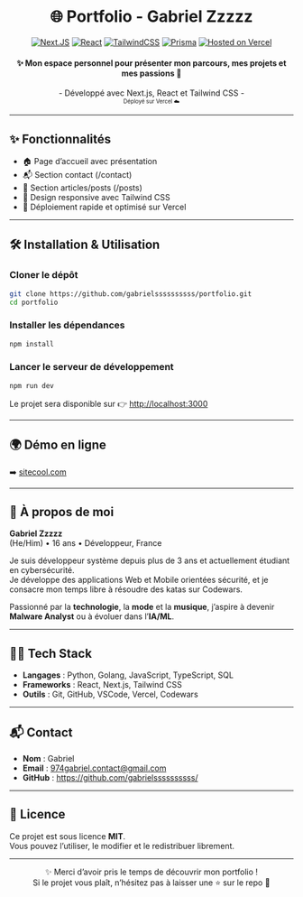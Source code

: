 <h1 align="center">🌐 Portfolio - Gabriel Zzzzz</h1>

<div align='center'>
  
[![Next.JS](https://img.shields.io/badge/Next.JS-SSR-874fff?logo=nextdotjs&style=flat)](https://nextjs.org/)
[![React](https://img.shields.io/badge/React-UI-61DBFB?logo=react&style=flat)](https://react.dev/)
[![TailwindCSS](https://img.shields.io/badge/Tailwind-CSS-38B2AC?logo=tailwindcss&style=flat)](https://tailwindcss.com/)
[![Prisma](https://img.shields.io/badge/Prisma-ORM-2D3748?logo=prisma&style=flat)](https://www.prisma.io/)
[![Hosted on Vercel](https://img.shields.io/badge/Vercel-Démo-black?logo=vercel&style=flat)](https://sitecool.com)

</div>

<h4 align="center">✨ Mon espace personnel pour présenter mon parcours, mes projets et mes passions 🚀</h4>

<div align="center">
  - Développé avec Next.js, React et Tailwind CSS -
  <br/>
  <sup><sub>Déployé sur Vercel ☁️</sub></sup>
</div>

---

## ✨ Fonctionnalités

- 🏠 Page d’accueil avec présentation
- 📬 Section contact (/contact)
- 📝 Section articles/posts (/posts)
- 🎨 Design responsive avec Tailwind CSS
- 🚀 Déploiement rapide et optimisé sur Vercel

---

## 🛠️ Installation & Utilisation

### Cloner le dépôt
```bash
git clone https://github.com/gabrielssssssssss/portfolio.git
cd portfolio
```

### Installer les dépendances
```bash
npm install
```

### Lancer le serveur de développement
```bash
npm run dev
```

Le projet sera disponible sur 👉 [http://localhost:3000](http://localhost:3000)

---

## 🌍 Démo en ligne

➡️ [sitecool.com](https://....com)

---

## 📖 À propos de moi

**Gabriel Zzzzz**  
(He/Him) • 16 ans • Développeur, France  

Je suis développeur système depuis plus de 3 ans et actuellement étudiant en cybersécurité.  
Je développe des applications Web et Mobile orientées sécurité, et je consacre mon temps libre à résoudre des katas sur Codewars.  

Passionné par la **technologie**, la **mode** et la **musique**, j’aspire à devenir **Malware Analyst** ou à évoluer dans l’**IA/ML**.

---

## 🧑‍💻 Tech Stack

- **Langages** : Python, Golang, JavaScript, TypeScript, SQL  
- **Frameworks** : React, Next.js, Tailwind CSS  
- **Outils** : Git, GitHub, VSCode, Vercel, Codewars  

---

## 📬 Contact

- **Nom** : Gabriel
- **Email** : 974gabriel.contact@gmail.com
- **GitHub** : https://github.com/gabrielssssssssss/

---

## 📜 Licence

Ce projet est sous licence **MIT**.  
Vous pouvez l’utiliser, le modifier et le redistribuer librement.

---

<div align="center">

✨ Merci d’avoir pris le temps de découvrir mon portfolio !  
Si le projet vous plaît, n’hésitez pas à laisser une ⭐ sur le repo 💜

</div>
